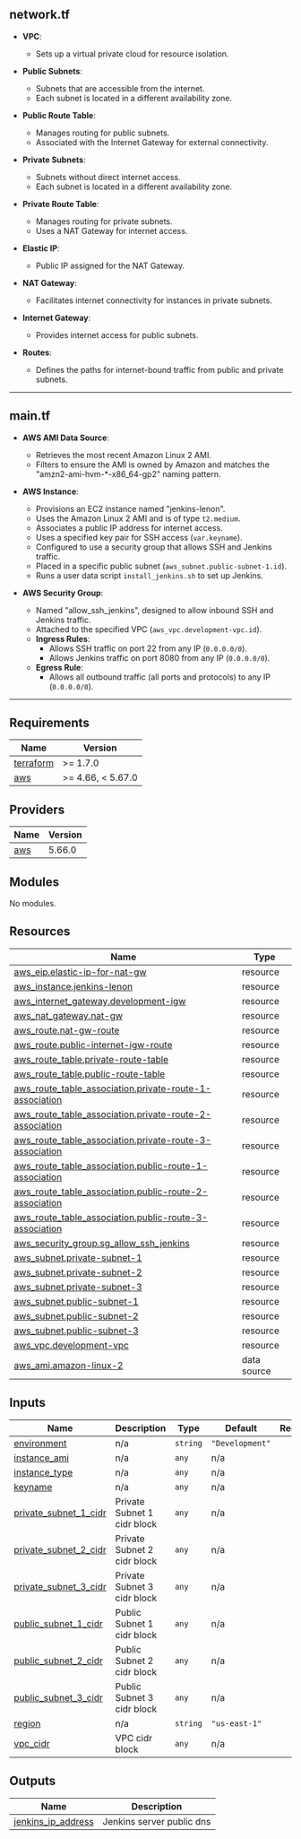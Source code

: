 ## network.tf
- **VPC**: 
  - Sets up a virtual private cloud for resource isolation.

- **Public Subnets**: 
  - Subnets that are accessible from the internet.
  - Each subnet is located in a different availability zone.

- **Public Route Table**: 
  - Manages routing for public subnets.
  - Associated with the Internet Gateway for external connectivity.

- **Private Subnets**: 
  - Subnets without direct internet access.
  - Each subnet is located in a different availability zone.

- **Private Route Table**: 
  - Manages routing for private subnets.
  - Uses a NAT Gateway for internet access.

- **Elastic IP**: 
  - Public IP assigned for the NAT Gateway.

- **NAT Gateway**: 
  - Facilitates internet connectivity for instances in private subnets.

- **Internet Gateway**: 
  - Provides internet access for public subnets.

- **Routes**: 
  - Defines the paths for internet-bound traffic from public and private subnets.

___

## main.tf

- **AWS AMI Data Source**:
  - Retrieves the most recent Amazon Linux 2 AMI.
  - Filters to ensure the AMI is owned by Amazon and matches the "amzn2-ami-hvm-*-x86_64-gp2" naming pattern.

- **AWS Instance**:
  - Provisions an EC2 instance named "jenkins-lenon".
  - Uses the Amazon Linux 2 AMI and is of type `t2.medium`.
  - Associates a public IP address for internet access.
  - Uses a specified key pair for SSH access (`var.keyname`).
  - Configured to use a security group that allows SSH and Jenkins traffic.
  - Placed in a specific public subnet (`aws_subnet.public-subnet-1.id`).
  - Runs a user data script `install_jenkins.sh` to set up Jenkins.

- **AWS Security Group**:
  - Named "allow_ssh_jenkins", designed to allow inbound SSH and Jenkins traffic.
  - Attached to the specified VPC (`aws_vpc.development-vpc.id`).
  - **Ingress Rules**:
    - Allows SSH traffic on port 22 from any IP (`0.0.0.0/0`).
    - Allows Jenkins traffic on port 8080 from any IP (`0.0.0.0/0`).
  - **Egress Rule**:
    - Allows all outbound traffic (all ports and protocols) to any IP (`0.0.0.0/0`).

___

## Requirements

| Name | Version |
|------|---------|
| <a name="requirement_terraform"></a> [terraform](#requirement\_terraform) | >= 1.7.0 |
| <a name="requirement_aws"></a> [aws](#requirement\_aws) | >= 4.66, < 5.67.0 |

## Providers

| Name | Version |
|------|---------|
| <a name="provider_aws"></a> [aws](#provider\_aws) | 5.66.0 |

## Modules

No modules.

## Resources

| Name | Type |
|------|------|
| [aws_eip.elastic-ip-for-nat-gw](https://registry.terraform.io/providers/hashicorp/aws/latest/docs/resources/eip) | resource |
| [aws_instance.jenkins-lenon](https://registry.terraform.io/providers/hashicorp/aws/latest/docs/resources/instance) | resource |
| [aws_internet_gateway.development-igw](https://registry.terraform.io/providers/hashicorp/aws/latest/docs/resources/internet_gateway) | resource |
| [aws_nat_gateway.nat-gw](https://registry.terraform.io/providers/hashicorp/aws/latest/docs/resources/nat_gateway) | resource |
| [aws_route.nat-gw-route](https://registry.terraform.io/providers/hashicorp/aws/latest/docs/resources/route) | resource |
| [aws_route.public-internet-igw-route](https://registry.terraform.io/providers/hashicorp/aws/latest/docs/resources/route) | resource |
| [aws_route_table.private-route-table](https://registry.terraform.io/providers/hashicorp/aws/latest/docs/resources/route_table) | resource |
| [aws_route_table.public-route-table](https://registry.terraform.io/providers/hashicorp/aws/latest/docs/resources/route_table) | resource |
| [aws_route_table_association.private-route-1-association](https://registry.terraform.io/providers/hashicorp/aws/latest/docs/resources/route_table_association) | resource |
| [aws_route_table_association.private-route-2-association](https://registry.terraform.io/providers/hashicorp/aws/latest/docs/resources/route_table_association) | resource |
| [aws_route_table_association.private-route-3-association](https://registry.terraform.io/providers/hashicorp/aws/latest/docs/resources/route_table_association) | resource |
| [aws_route_table_association.public-route-1-association](https://registry.terraform.io/providers/hashicorp/aws/latest/docs/resources/route_table_association) | resource |
| [aws_route_table_association.public-route-2-association](https://registry.terraform.io/providers/hashicorp/aws/latest/docs/resources/route_table_association) | resource |
| [aws_route_table_association.public-route-3-association](https://registry.terraform.io/providers/hashicorp/aws/latest/docs/resources/route_table_association) | resource |
| [aws_security_group.sg_allow_ssh_jenkins](https://registry.terraform.io/providers/hashicorp/aws/latest/docs/resources/security_group) | resource |
| [aws_subnet.private-subnet-1](https://registry.terraform.io/providers/hashicorp/aws/latest/docs/resources/subnet) | resource |
| [aws_subnet.private-subnet-2](https://registry.terraform.io/providers/hashicorp/aws/latest/docs/resources/subnet) | resource |
| [aws_subnet.private-subnet-3](https://registry.terraform.io/providers/hashicorp/aws/latest/docs/resources/subnet) | resource |
| [aws_subnet.public-subnet-1](https://registry.terraform.io/providers/hashicorp/aws/latest/docs/resources/subnet) | resource |
| [aws_subnet.public-subnet-2](https://registry.terraform.io/providers/hashicorp/aws/latest/docs/resources/subnet) | resource |
| [aws_subnet.public-subnet-3](https://registry.terraform.io/providers/hashicorp/aws/latest/docs/resources/subnet) | resource |
| [aws_vpc.development-vpc](https://registry.terraform.io/providers/hashicorp/aws/latest/docs/resources/vpc) | resource |
| [aws_ami.amazon-linux-2](https://registry.terraform.io/providers/hashicorp/aws/latest/docs/data-sources/ami) | data source |

## Inputs

| Name | Description | Type | Default | Required |
|------|-------------|------|---------|:--------:|
| <a name="input_environment"></a> [environment](#input\_environment) | n/a | `string` | `"Development"` | no |
| <a name="input_instance_ami"></a> [instance\_ami](#input\_instance\_ami) | n/a | `any` | n/a | yes |
| <a name="input_instance_type"></a> [instance\_type](#input\_instance\_type) | n/a | `any` | n/a | yes |
| <a name="input_keyname"></a> [keyname](#input\_keyname) | n/a | `any` | n/a | yes |
| <a name="input_private_subnet_1_cidr"></a> [private\_subnet\_1\_cidr](#input\_private\_subnet\_1\_cidr) | Private Subnet 1 cidr block | `any` | n/a | yes |
| <a name="input_private_subnet_2_cidr"></a> [private\_subnet\_2\_cidr](#input\_private\_subnet\_2\_cidr) | Private Subnet 2 cidr block | `any` | n/a | yes |
| <a name="input_private_subnet_3_cidr"></a> [private\_subnet\_3\_cidr](#input\_private\_subnet\_3\_cidr) | Private Subnet 3 cidr block | `any` | n/a | yes |
| <a name="input_public_subnet_1_cidr"></a> [public\_subnet\_1\_cidr](#input\_public\_subnet\_1\_cidr) | Public Subnet 1 cidr block | `any` | n/a | yes |
| <a name="input_public_subnet_2_cidr"></a> [public\_subnet\_2\_cidr](#input\_public\_subnet\_2\_cidr) | Public Subnet 2 cidr block | `any` | n/a | yes |
| <a name="input_public_subnet_3_cidr"></a> [public\_subnet\_3\_cidr](#input\_public\_subnet\_3\_cidr) | Public Subnet 3 cidr block | `any` | n/a | yes |
| <a name="input_region"></a> [region](#input\_region) | n/a | `string` | `"us-east-1"` | no |
| <a name="input_vpc_cidr"></a> [vpc\_cidr](#input\_vpc\_cidr) | VPC cidr block | `any` | n/a | yes |

## Outputs

| Name | Description |
|------|-------------|
| <a name="output_jenkins_ip_address"></a> [jenkins\_ip\_address](#output\_jenkins\_ip\_address) | Jenkins server public dns |
